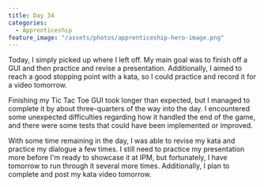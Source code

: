 ```yaml
---
title: Day 34
categories:
  - Apprenticeship
feature_image: "/assets/photos/apprenticeship-hero-image.png"
---
```


Today, I simply picked up where I left off. My main goal was to finish off a GUI and then practice and
revise a presentation. Additionally, I aimed to reach a good stopping point with a kata, so I could
practice and record it for a video tomorrow.

Finishing my Tic Tac Toe GUI took longer than expected, but I managed to complete it by about
three-quarters of the way into the day. I encountered some unexpected difficulties regarding how
it handled the end of the game, and there were some tests that could have been implemented or improved.

With some time remaining in the day, I was able to revise my kata and practice my dialogue a few times.
I still need to practice my presentation more before I'm ready to showcase it at IPM, but fortunately,
I have tomorrow to run through it several more times. Additionally, I plan to complete and post my kata
video tomorrow.
